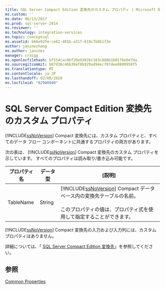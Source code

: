 ```yaml
---
title: SQL Server Compact Edition 変換先のカスタム プロパティ | Microsoft Docs
ms.custom: ''
ms.date: 06/13/2017
ms.prod: sql-server-2014
ms.reviewer: ''
ms.technology: integration-services
ms.topic: conceptual
ms.assetid: b66e93fe-ce62-401b-a31f-619c7b8b1f3e
author: janinezhang
ms.author: janinez
manager: craigg
ms.openlocfilehash: bf554cac0bf20e93826c183c888b1b0176e6e7da
ms.sourcegitcommit: b87d36c46b39af8b929ad94ec707dee8800950f5
ms.translationtype: MT
ms.contentlocale: ja-JP
ms.lasthandoff: 02/08/2020
ms.locfileid: "62900940"
---
```

# <a name="sql-server-compact-edition-destination-custom-properties"></a>SQL Server Compact Edition 変換先のカスタム プロパティ
  [!INCLUDE[ssNoVersion](../../includes/ssnoversion-md.md)] Compact 変換先には、カスタム プロパティと、すべてのデータ フロー コンポーネントに共通するプロパティの両方があります。  
  
 次の表は、 [!INCLUDE[ssNoVersion](../../includes/ssnoversion-md.md)] Compact 変換先のカスタム プロパティを示しています。 すべてのプロパティは読み取り/書き込み可能です。  
  
|プロパティ名|データ型|[説明]|  
|-------------------|---------------|-----------------|  
|TableName|String|[!INCLUDE[ssNoVersion](../../includes/ssnoversion-md.md)] Compact データベース内の変換先テーブルの名前。<br /><br /> このプロパティの値は、プロパティ式を使用して指定することができます。|  
  
 [!INCLUDE[ssNoVersion](../../includes/ssnoversion-md.md)] Compact 変換先の入力および入力列には、カスタム プロパティはありません。  
  
 詳細については、「 [SQL Server Compact Edition 変換先](sql-server-compact-edition-destination.md)」を参照してください。  
  
## <a name="see-also"></a>参照  
 [Common Properties](../common-properties.md)  
  
  
